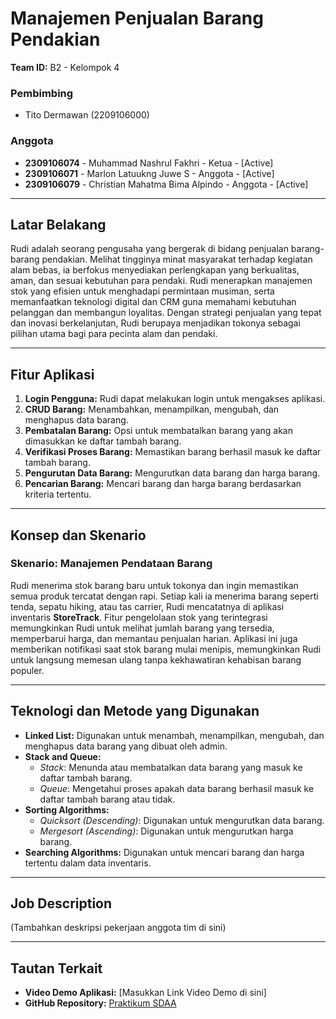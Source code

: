 
# Manajemen Penjualan Barang Pendakian
**Team ID:** B2 - Kelompok 4

### Pembimbing
- Tito Dermawan (2209106000)

### Anggota
- **2309106074** - Muhammad Nashrul Fakhri - Ketua - [Active]
- **2309106071** - Marlon Latuukng Juwe S - Anggota - [Active]
- **2309106079** - Christian Mahatma Bima Alpindo - Anggota - [Active]

---

## Latar Belakang
Rudi adalah seorang pengusaha yang bergerak di bidang penjualan barang-barang pendakian. Melihat tingginya minat masyarakat terhadap kegiatan alam bebas, ia berfokus menyediakan perlengkapan yang berkualitas, aman, dan sesuai kebutuhan para pendaki. Rudi menerapkan manajemen stok yang efisien untuk menghadapi permintaan musiman, serta memanfaatkan teknologi digital dan CRM guna memahami kebutuhan pelanggan dan membangun loyalitas. Dengan strategi penjualan yang tepat dan inovasi berkelanjutan, Rudi berupaya menjadikan tokonya sebagai pilihan utama bagi para pecinta alam dan pendaki.

---

## Fitur Aplikasi
1. **Login Pengguna:** Rudi dapat melakukan login untuk mengakses aplikasi.
2. **CRUD Barang:** Menambahkan, menampilkan, mengubah, dan menghapus data barang.
3. **Pembatalan Barang:** Opsi untuk membatalkan barang yang akan dimasukkan ke daftar tambah barang.
4. **Verifikasi Proses Barang:** Memastikan barang berhasil masuk ke daftar tambah barang.
5. **Pengurutan Data Barang:** Mengurutkan data barang dan harga barang.
6. **Pencarian Barang:** Mencari barang dan harga barang berdasarkan kriteria tertentu.

---

## Konsep dan Skenario
### Skenario: Manajemen Pendataan Barang
Rudi menerima stok barang baru untuk tokonya dan ingin memastikan semua produk tercatat dengan rapi. Setiap kali ia menerima barang seperti tenda, sepatu hiking, atau tas carrier, Rudi mencatatnya di aplikasi inventaris **StoreTrack**. Fitur pengelolaan stok yang terintegrasi memungkinkan Rudi untuk melihat jumlah barang yang tersedia, memperbarui harga, dan memantau penjualan harian. Aplikasi ini juga memberikan notifikasi saat stok barang mulai menipis, memungkinkan Rudi untuk langsung memesan ulang tanpa kekhawatiran kehabisan barang populer.

---

## Teknologi dan Metode yang Digunakan
- **Linked List:** Digunakan untuk menambah, menampilkan, mengubah, dan menghapus data barang yang dibuat oleh admin.
- **Stack and Queue:** 
   - *Stack*: Menunda atau membatalkan data barang yang masuk ke daftar tambah barang.
   - *Queue*: Mengetahui proses apakah data barang berhasil masuk ke daftar tambah barang atau tidak.
- **Sorting Algorithms:**
   - *Quicksort (Descending)*: Digunakan untuk mengurutkan data barang.
   - *Mergesort (Ascending)*: Digunakan untuk mengurutkan harga barang.
- **Searching Algorithms:** Digunakan untuk mencari barang dan harga tertentu dalam data inventaris.

---

## Job Description
(Tambahkan deskripsi pekerjaan anggota tim di sini)

---

## Tautan Terkait
- **Video Demo Aplikasi:** [Masukkan Link Video Demo di sini]
- **GitHub Repository:** [Praktikum SDAA](https://github.com/Nashrul235/Praktikum_SDAA)

